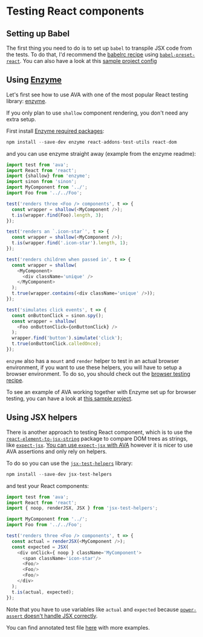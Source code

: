 # Testing React components

## Setting up Babel

The first thing you need to do is to set up `babel` to transpile JSX code from the tests. To do that, I'd recommend the [babelrc recipe](https://github.com/sindresorhus/ava/blob/master/docs/recipes/babelrc.md) using [`babel-preset-react`](http://babeljs.io/docs/plugins/preset-react/). You can also have a look at this [sample project config](https://github.com/adriantoine/ava-enzyme-demo)

## Using [Enzyme](https://github.com/airbnb/enzyme/)

Let's first see how to use AVA with one of the most popular React testing library: [enzyme](https://github.com/airbnb/enzyme).

If you only plan to use `shallow` component rendering, you don't need any extra setup.

First install [Enzyme required packages](https://github.com/airbnb/enzyme/#installation):

```js
npm install --save-dev enzyme react-addons-test-utils react-dom
```

and you can use enzyme straight away (example from the enzyme readme):

```js
import test from 'ava';
import React from 'react';
import {shallow} from 'enzyme';
import sinon from 'sinon';
import MyComponent from '../';
import Foo from '../../Foo';

test('renders three <Foo /> components', t => {
  const wrapper = shallow(<MyComponent />);
  t.is(wrapper.find(Foo).length, 3);
});

test('renders an `.icon-star`', t => {
  const wrapper = shallow(<MyComponent />);
  t.is(wrapper.find('.icon-star').length, 1);
});

test('renders children when passed in', t => {
  const wrapper = shallow(
    <MyComponent>
      <div className='unique' />
    </MyComponent>
  );
  t.true(wrapper.contains(<div className='unique' />));
});

test('simulates click events', t => {
  const onButtonClick = sinon.spy();
  const wrapper = shallow(
    <Foo onButtonClick={onButtonClick} />
  );
  wrapper.find('button').simulate('click');
  t.true(onButtonClick.calledOnce);
});
```

`enzyme` also has a `mount` and `render` helper to test in an actual browser environment, if you want to use these helpers, you will have to setup a browser environment. To do so, you should check out the [browser testing recipe](https://github.com/sindresorhus/ava/blob/master/docs/recipes/browser-testing.md).

To see an example of AVA working together with Enzyme set up for browser testing, you can have a look at [this sample project](https://github.com/adriantoine/ava-enzyme-demo).

## Using JSX helpers

There is another approach to testing React component, which is to use the [`react-element-to-jsx-string`](https://github.com/algolia/react-element-to-jsx-string) package to compare DOM trees as strings, like [`expect-jsx`](https://github.com/algolia/expect-jsx). [You can use `expect-jsx` with AVA](https://github.com/sindresorhus/ava/issues/186#issuecomment-161317068) however it is nicer to use AVA assertions and only rely on helpers.

To do so you can use the [`jsx-test-helpers`](https://github.com/MoOx/jsx-test-helpers) library:

```js
npm install --save-dev jsx-test-helpers
```

and test your React components:
```js
import test from 'ava';
import React from 'react';
import { noop, renderJSX, JSX } from 'jsx-test-helpers';

import MyComponent from '../';
import Foo from '../../Foo';

test('renders three <Foo /> components', t => {
  const actual = renderJSX(<MyComponent />);
  const expected = JSX(
    <div onClick={ noop } className='MyComponent'>
      <span className='icon-star'/>
      <Foo/>
      <Foo/>
      <Foo/>
    </div>
  );
  t.is(actual, expected);
});
```

Note that you have to use variables like `actual` and `expected` because [`power-assert` doesn't handle JSX correctly](https://github.com/power-assert-js/power-assert/issues/34).

You can find annotated test file [here](https://github.com/MoOx/jsx-test-helpers/blob/master/src/__tests__/index.js) with more examples.
